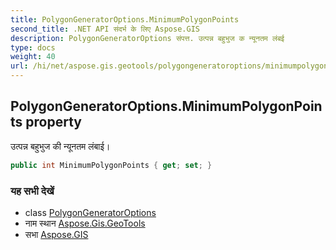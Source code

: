 ```yaml
---
title: PolygonGeneratorOptions.MinimumPolygonPoints
second_title: .NET API संदर्भ के लिए Aspose.GIS
description: PolygonGeneratorOptions संपत्त. उत्पन्न बहुभुज क न्यूनतम लंबई
type: docs
weight: 40
url: /hi/net/aspose.gis.geotools/polygongeneratoroptions/minimumpolygonpoints/
---
```

## PolygonGeneratorOptions.MinimumPolygonPoints property

उत्पन्न बहुभुज की न्यूनतम लंबाई।

```csharp
public int MinimumPolygonPoints { get; set; }
```

### यह सभी देखें

* class [PolygonGeneratorOptions](../)
* नाम स्थान [Aspose.Gis.GeoTools](../../polygongeneratoroptions/)
* सभा [Aspose.GIS](../../../)


